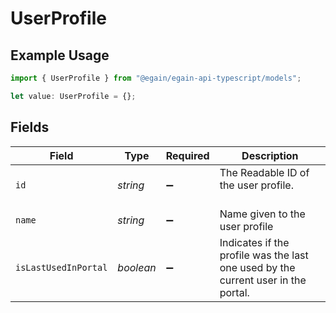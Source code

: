 # UserProfile

## Example Usage

```typescript
import { UserProfile } from "@egain/egain-api-typescript/models";

let value: UserProfile = {};
```

## Fields

| Field                                                                             | Type                                                                              | Required                                                                          | Description                                                                       |
| --------------------------------------------------------------------------------- | --------------------------------------------------------------------------------- | --------------------------------------------------------------------------------- | --------------------------------------------------------------------------------- |
| `id`                                                                              | *string*                                                                          | :heavy_minus_sign:                                                                | The Readable ID of the user profile.<br><br/>                                     |
| `name`                                                                            | *string*                                                                          | :heavy_minus_sign:                                                                | Name given to the user profile                                                    |
| `isLastUsedInPortal`                                                              | *boolean*                                                                         | :heavy_minus_sign:                                                                | Indicates if the profile was the last one used by the current user in the portal. |
